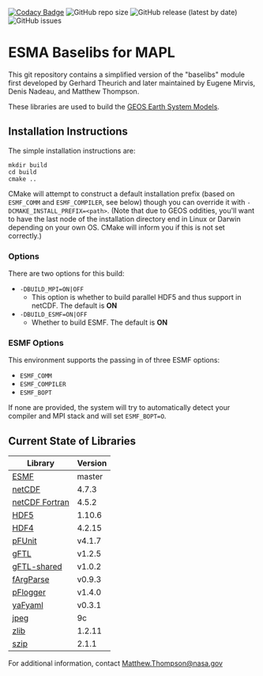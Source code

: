 [![Codacy Badge](https://api.codacy.com/project/badge/Grade/8fbf2d9b0c044a63b34eeb6ab6e7add8)](https://www.codacy.com/manual/mathomp4/ESMA-Baselibs-CMake?utm_source=github.com&amp;utm_medium=referral&amp;utm_content=mathomp4/ESMA-Baselibs-CMake&amp;utm_campaign=Badge_Grade) ![GitHub repo size](https://img.shields.io/github/repo-size/mathomp4/ESMA-Baselibs-CMake) ![GitHub release (latest by date)](https://img.shields.io/github/v/release/mathomp4/ESMA-Baselibs-CMake) ![GitHub issues](https://img.shields.io/github/issues/mathomp4/ESMA-Baselibs-CMake)

# ESMA Baselibs for MAPL

This git repository contains a simplified version of the "baselibs"
module first developed by Gerhard Theurich and later maintained by Eugene
Mirvis, Denis Nadeau, and Matthew Thompson. 

These libraries are used to build the [GEOS Earth System
Models](https://github.com/GEOS-ESM/).

## Installation Instructions

The simple installation instructions are:
```
mkdir build
cd build
cmake ..
```

CMake will attempt to construct a default installation prefix (based on
`ESMF_COMM` and `ESMF_COMPILER`, see below) though you can override it
with `-DCMAKE_INSTALL_PREFIX=<path>`. (Note that due to GEOS oddities,
you'll want to have the last node of the installation directory end in
Linux or Darwin depending on your own OS. CMake will inform you if this
is not set correctly.)

### Options

There are two options for this build:

* `-DBUILD_MPI=ON|OFF`
   * This option is whether to build parallel HDF5 and thus support in
     netCDF. The default is **ON**
* `-DBUILD_ESMF=ON|OFF`
   * Whether to build ESMF. The default is **ON**

### ESMF Options

This environment supports the passing in of three ESMF options:

* `ESMF_COMM`
* `ESMF_COMPILER`
* `ESMF_BOPT`

If none are provided, the system will try to automatically detect your
compiler and MPI stack and will set `ESMF_BOPT=O`. 


## Current State of Libraries

| Library                                                                 | Version |
| ---                                                                     | ---     |
| [ESMF](https://www.earthsystemcog.org/projects/esmf/)                   | master  |
| [netCDF](https://github.com/Unidata/netcdf-c)                           | 4.7.3   |
| [netCDF Fortran](https://github.com/Unidata/netcdf-fortran)             | 4.5.2   |
| [HDF5](https://portal.hdfgroup.org/display/support)                     | 1.10.6  |
| [HDF4](https://portal.hdfgroup.org/display/support)                     | 4.2.15  |
| [pFUnit](https://github.com/Goddard-Fortran-Ecosystem/pFUnit)           | v4.1.7  |
| [gFTL](https://github.com/Goddard-Fortran-Ecosystem/gFTL)               | v1.2.5  |
| [gFTL-shared](https://github.com/Goddard-Fortran-Ecosystem/gFTL-shared) | v1.0.2  |
| [fArgParse](https://github.com/Goddard-Fortran-Ecosystem/fArgParse)     | v0.9.3  |
| [pFlogger](https://github.com/Goddard-Fortran-Ecosystem/pFlogger)       | v1.4.0  |
| [yaFyaml](https://github.com/Goddard-Fortran-Ecosystem/yaFyaml)         | v0.3.1  |
| [jpeg](http://www.ijg.org/)                                             | 9c      |
| [zlib](http://www.zlib.net/)                                            | 1.2.11  |
| [szip](https://support.hdfgroup.org/doc_resource/SZIP/)                 | 2.1.1   |

For additional information, contact Matthew.Thompson@nasa.gov
